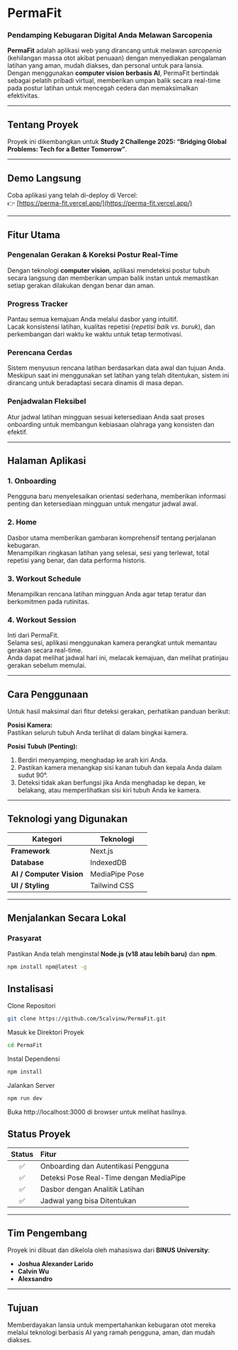 # PermaFit  
### Pendamping Kebugaran Digital Anda Melawan Sarcopenia  

**PermaFit** adalah aplikasi web yang dirancang untuk melawan *sarcopenia* (kehilangan massa otot akibat penuaan) dengan menyediakan pengalaman latihan yang aman, mudah diakses, dan personal untuk para lansia.  
Dengan menggunakan **computer vision berbasis AI**, PermaFit bertindak sebagai pelatih pribadi virtual, memberikan umpan balik secara real-time pada postur latihan untuk mencegah cedera dan memaksimalkan efektivitas.

---

## Tentang Proyek  
Proyek ini dikembangkan untuk **Study 2 Challenge 2025: “Bridging Global Problems: Tech for a Better Tomorrow”**.

---

## Demo Langsung  
Coba aplikasi yang telah di-deploy di Vercel:  
👉 [https://perma-fit.vercel.app/](https://perma-fit.vercel.app/)

---

## Fitur Utama  

### Pengenalan Gerakan & Koreksi Postur Real-Time  
Dengan teknologi **computer vision**, aplikasi mendeteksi postur tubuh secara langsung dan memberikan umpan balik instan untuk memastikan setiap gerakan dilakukan dengan benar dan aman.

### Progress Tracker  
Pantau semua kemajuan Anda melalui dasbor yang intuitif.  
Lacak konsistensi latihan, kualitas repetisi (*repetisi baik vs. buruk*), dan perkembangan dari waktu ke waktu untuk tetap termotivasi.

### Perencana Cerdas  
Sistem menyusun rencana latihan berdasarkan data awal dan tujuan Anda.  
Meskipun saat ini menggunakan set latihan yang telah ditentukan, sistem ini dirancang untuk beradaptasi secara dinamis di masa depan.

### Penjadwalan Fleksibel  
Atur jadwal latihan mingguan sesuai ketersediaan Anda saat proses onboarding untuk membangun kebiasaan olahraga yang konsisten dan efektif.

---

## Halaman Aplikasi  

### 1. Onboarding  
Pengguna baru menyelesaikan orientasi sederhana, memberikan informasi penting dan ketersediaan mingguan untuk mengatur jadwal awal.

### 2. Home
Dasbor utama memberikan gambaran komprehensif tentang perjalanan kebugaran.  
Menampilkan ringkasan latihan yang selesai, sesi yang terlewat, total repetisi yang benar, dan data performa historis.

### 3. Workout Schedule
Menampilkan rencana latihan mingguan Anda agar tetap teratur dan berkomitmen pada rutinitas.

### 4. Workout Session
Inti dari PermaFit.  
Selama sesi, aplikasi menggunakan kamera perangkat untuk memantau gerakan secara real-time.  
Anda dapat melihat jadwal hari ini, melacak kemajuan, dan melihat pratinjau gerakan sebelum memulai.

---

## Cara Penggunaan  

Untuk hasil maksimal dari fitur deteksi gerakan, perhatikan panduan berikut:  

**Posisi Kamera:**  
Pastikan seluruh tubuh Anda terlihat di dalam bingkai kamera.  

**Posisi Tubuh (Penting):**  
1. Berdiri menyamping, menghadap ke arah kiri Anda.  
2. Pastikan kamera menangkap sisi kanan tubuh dan kepala Anda dalam sudut 90°.  
3. Deteksi tidak akan berfungsi jika Anda menghadap ke depan, ke belakang, atau memperlihatkan sisi kiri tubuh Anda ke kamera.  

---

## Teknologi yang Digunakan  

| Kategori | Teknologi |
|-----------|------------|
| **Framework** | Next.js |
| **Database** | IndexedDB |
| **AI / Computer Vision** | MediaPipe Pose |
| **UI / Styling** | Tailwind CSS |

---

## Menjalankan Secara Lokal  

### Prasyarat  
Pastikan Anda telah menginstal **Node.js (v18 atau lebih baru)** dan **npm**.
```bash
npm install npm@latest -g
```

## Instalisasi
Clone Repositori
```bash
git clone https://github.com/5calvinw/PermaFit.git
```
Masuk ke Direktori Proyek
```bash
cd PermaFit
```
Instal Dependensi
```bash
npm install
```
Jalankan Server
```bash
npm run dev
```
Buka http://localhost:3000 di browser untuk melihat hasilnya.

## Status Proyek  

| Status | Fitur |
|:------:|:------|
| ✅ | Onboarding dan Autentikasi Pengguna |
| ✅ | Deteksi Pose Real-Time dengan MediaPipe |
| ✅ | Dasbor dengan Analitik Latihan |
| ✅ | Jadwal yang bisa Ditentukan |
---

## Tim Pengembang  

Proyek ini dibuat dan dikelola oleh mahasiswa dari **BINUS University**:

- **Joshua Alexander Larido**  
- **Calvin Wu**  
- **Alexsandro**

---

## Tujuan  

Memberdayakan lansia untuk mempertahankan kebugaran otot mereka melalui teknologi berbasis AI yang ramah pengguna, aman, dan mudah diakses.

